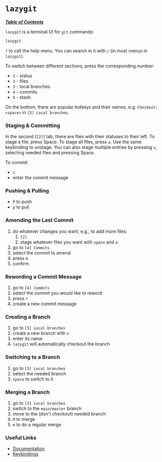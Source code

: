 # `lazygit`

[***Table of Contents***](/README.md)  

`lazygit` is a terminal UI for `git` commands:

```bash
lazygit
```

`?` to call the help menu. You can search in it with `/` (in most menus in
`lazygit`).

To switch between different sections, press the corresponding number:
- `1` - status
- `2` - files
- `3` - local branches
- `4` - commits
- `5` - stash

On the bottom, there are popular hotkeys and their names, e.g. `Checkout:
<space>` in `[3] Local branches`.

### Staging & Committing

In the second (`[2]`) tab, there are files with their statuses to their left.
To stage a file, press Space. To stage all files, press `a`. Use the same
keybinding to unstage. You can also stage multiple entries by pressing `v`,
selecting needed files and pressing Space.

To commit:
- `c`
- enter the commit message

### Pushing & Pulling

- `P` to push
- `p` to pull

### Amending the Last Commit

1. do whatever changes you want, e.g., to add more files:
    1. `[2]`
    1. stage whatever files you want with `space` and `a`
1. go to `[4] Commits` 
1. select the commit to amend
1. press `A`
1. confirm

### Rewording a Commit Message

1. go to `[4] Commits`
1. select the commit you would like to reword
1. press `r`
1. create a new commit message

### Creating a Branch

1. go to `[3] Local branches`
1. create a new branch with `n`
1. enter its name
1. `lazygit` will automatically checkout the branch

### Switching to a Branch

1. go to `[3] Local branches`
1. select the needed branch
1. `space` to switch to it

### Merging a Branch

1. go to `[3] Local branches`
1. switch to the `main/master` branch
1. move to the (don't checkout) needed branch
1. `M` to merge
1. `m` to do a regular merge

### Useful Links 

- [Documentation](https://github.com/jesseduffield/lazygit/tree/master/docs)
- [Keybindings](https://github.com/jesseduffield/lazygit/blob/master/docs/keybindings/Keybindings_en.md)
